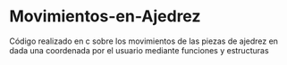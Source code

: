 # Movimientos-en-Ajedrez
Código realizado en c sobre los movimientos de las piezas de ajedrez en dada una coordenada por el usuario mediante funciones y estructuras
